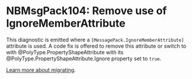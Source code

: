 # NBMsgPack104: Remove use of IgnoreMemberAttribute

This diagnostic is emitted where a `[MessagePack.IgnoreMemberAttribute]` attribute is used.
A code fix is offered to remove this attribute or switch to with @PolyType.PropertyShapeAttribute with its @PolyType.PropertyShapeAttribute.Ignore property set to `true`.

[Learn more about migrating](../docs/migrating.md).
